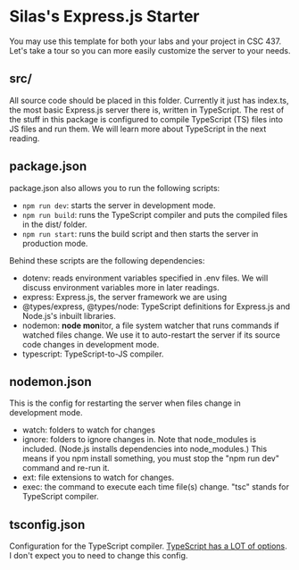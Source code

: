 # Silas's Express.js Starter

You may use this template for both your labs and your project in CSC 437. Let's take a tour so you can more easily customize the server to your needs.

## src/

All source code should be placed in this folder. Currently it just has index.ts, the most basic Express.js server there is, written in TypeScript. The rest of the stuff in this package is configured to compile TypeScript (TS) files into JS files and run them. We will learn more about TypeScript in the next reading.

## package.json

package.json also allows you to run the following scripts:

- `npm run dev`: starts the server in development mode.
- `npm run build`: runs the TypeScript compiler and puts the compiled files in the dist/ folder.
- `npm run start`: runs the build script and then starts the server in production mode.

Behind these scripts are the following dependencies:

- dotenv: reads environment variables specified in .env files. We will discuss environment variables more in later readings.
- express: Express.js, the server framework we are using
- @types/express, @types/node: TypeScript definitions for Express.js and Node.js's inbuilt libraries.
- nodemon: **node mon**itor, a file system watcher that runs commands if watched files change. We use it to auto-restart the server if its source code changes in development mode.
- typescript: TypeScript-to-JS compiler.

## nodemon.json

This is the config for restarting the server when files change in development mode.

- watch: folders to watch for changes
- ignore: folders to ignore changes in. Note that node_modules is included. (Node.js installs dependencies into node_modules.) This means if you npm install something, you must stop the "npm run dev" command and re-run it.
- ext: file extensions to watch for changes.
- exec: the command to execute each time file(s) change. "tsc" stands for TypeScript compiler.

## tsconfig.json

Configuration for the TypeScript compiler. [TypeScript has a LOT of options](https://www.typescriptlang.org/tsconfig/). I don't expect you to need to change this config.
